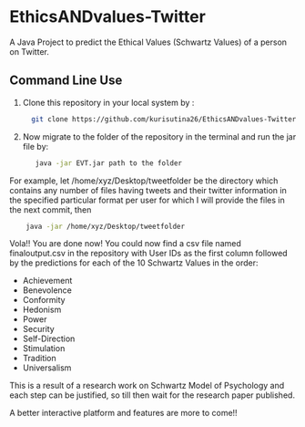 # EthicsANDvalues-Twitter
A Java Project to predict the Ethical Values (Schwartz Values) of a person on Twitter.

## Command Line Use 

1. Clone this repository in your local system by :
    
    ```sh
      git clone https://github.com/kurisutina26/EthicsANDvalues-Twitter.git
    ```
 

2. Now migrate to the folder of the repository in the terminal and run the jar file by:
       
    ```sh
       java -jar EVT.jar path to the folder      
    ```   

  For example, let /home/xyz/Desktop/tweetfolder be the directory which contains any number of files having tweets and their twitter information in the specified particular format per user for which I will provide the files in the next commit, then
   ```sh
       java -jar /home/xyz/Desktop/tweetfolder      
   ```   

Vola!! You are done now! You could now find a csv file named finaloutput.csv in the repository with User IDs as the first column followed by the predictions for each of the 10 Schwartz Values in the order:
  - Achievement
  - Benevolence
  - Conformity
  - Hedonism
  - Power
  - Security
  - Self-Direction
  - Stimulation
  - Tradition
  - Universalism
  
This is a result of a research work on Schwartz Model of Psychology and each step can be justified, so till then wait for the research paper published.

A better interactive platform and features are more to come!!
